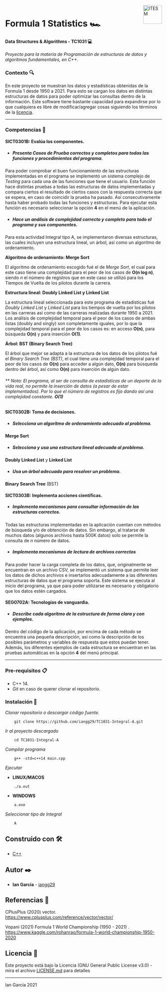<a href="#">
    <img src="https://javier.rodriguez.org.mx/itesm/2014/tecnologico-de-monterrey-black.png" alt="ITESM" title="ITESM" align="right" height="60" />
</a>

# Formula 1 Statistics 🏎

#### Data Structures & Algorithms - TC1031 💻

_Proyecto para la materia de Programación de estructuras de datos y algoritmos fundamentales, en C++._

### Contexto 🔍

En este proyecto se muestran los datos y estadísticas obtenidas de la Formula 1 desde 1950 a 2021. Para esto se cargan
los datos en distintas estructuras de datos para poder optimizar las consultas dentro de la información. Este software
tiene bastante capacidad para expandirse por lo que cualquiera es libre de modificar/agregar cosas siguiendo los
términos de la [licencia](LICENSE.md).

---

### Competencias 📖

#### SICT0301B: Evalúa los componentes.

* ##### Presenta Casos de Prueba correctos y completos para todas las funciones y procedimientos del programa.

Para poder comprobar el buen funcionamiento de las estructuras implementadas en el programa se implementó un sistema
complejo de _Testing_ para cada una de las funciones que tiene el usuario. Esta función hace distintas pruebas a todas
las estructuras de datos implementadas y compara ciertos el resultado de ciertos casos con la respuesta correcta que se
espera, en caso de coincidir la prueba ha pasado. Así consecutivamente hasta haber probado todas las funciones y
estructuras. Para ejecutar esta función es necesario seleccionar la opción **4** en el menú de la aplicación.

* ##### Hace un análisis de complejidad correcto y completo para todo el programa y sus componentes.

Para esta actividad Integral tipo A, se implementaron diversas estructuras, las cuales incluyen una estructura lineal,
un árbol, así como un algoritmo de ordenamiento.

**Algoritmo de ordenamiento: Merge Sort**

El algoritmo de ordenamiento escogido fué el de _Merge Sort_, el cual para este caso tiene una complejidad para el peor
de los casos de **O(n log n)**, siendo _n_ el número de registros que en este caso se utilizó para los Tiempos de Vuelta
de los pilotos durante la carrera.

**Estructura lineal: Doubly Linked List y Linked List**

La estructura lineal seleccionada para este programa de estadísticas fué _Doubly Linked List_ y _Linked List_ para los
tiempos de vuelta por los pilotos en las carreras así como de las carreras realizadas durante 1950 a 2021. Los análisis
de complejidad temporal para el peor de los casos de ambas listas (doubly and singly) son completamente iguales, por lo
que la complejidad temporal para el peor de los casos es: en acceso **O(n)**, para búsqueda **O(n)** y para inserción **O(1)**.

**Árbol: BST (Binary Search Tree)**

El árbol que mejor se adapta a la estructura de los datos de los pilotos fué el _Binary Search Tree (BST)_, el cual
tiene una complejidad temporal para el peor de los casos de **O(n)** para acceder a algún dato, **O(n)** para búsqueda
dentro del árbol, así como **O(n)** para inserción de algún dato.

###### ** Nota: El programa, al ser de consulta de estadísticas de un deporte de la vida real, no permite la inserción de datos (a pesar de estar implementados). Por lo que el número de registros es fijo dando así una complejidad constante. **O(1)**

#### SICT0302B: Toma de decisiones.

* ##### Selecciona un algoritmo de ordenamiento adecuado al problema.

**Merge Sort**

* ##### Selecciona y usa una estructura lineal adecuada al problema.

**Doubly Linked List** y **Linked List**

* ##### Usa un árbol adecuado para resolver un problema.

**Binary Search Tree** (BST)

#### SICT0303B: Implementa acciones científicas.

* ##### Implementa mecanismos para consultar información de las estructuras correctos.

Todas las estructuras implementadas en la aplicación cuentan con métodos de búsqueda y/o de obtención de datos. Sin
embargo, al tratarse de muchos datos (algunos archivos hasta 500K datos) solo se permite la consulta de _n_ número de
datos.

* ##### Implementa mecanismos de lectura de archivos correctos

Para poder hacer la carga completa de los datos, que, originalmente se encuentran en un archivo CSV, se implementó un
sistema que permite leer los datos de dichos archivos e insertarlos adecuadamente a las diferentes estructuras de datos
que el programa soporta. Este sistema se ejecuta al inicio del programa, ya que para poder utilizarse es necesario y
obligatorio que los datos estén cargados.

#### SEG0702A: Tecnologías de vanguardia.

* ##### Describe cada algoritmo de la estructura de forma clara y con ejemplos.

Dentro del código de la aplicación, por encima de cada método se encuentra una pequeña descripción, así como la
descripción de los posibles parámetros y variables de respuesta que estos puedan tener. Además, los diferentes ejemplos
de cada estructura se encuentran en las pruebas automáticas en la opción **4** del menú principal.

---

### Pre-requisitos 📋

* C++ 14.
* _Git_ en caso de querer clonar el repositorio.

### Instalación 🔧

_Clonar repositorio o descargar código fuente._

```shell
    git clone https://github.com/iangg29/TC1031-Integral-A.git
```

_Ir al proyecto descargado_

```shell
    cd TC1031-Integral-A
```

_Compilar programa_

```shell
    g++ -std=c++14 main.cpp
```

_Ejecutar_

- **LINUX/MACOS**

```shell
    ./a.out
```

- **WINDOWS**

```shell
    a.exe
```

_Seleccionar tipo de Integral_

```shell
    A
```

## Construido con 🛠️

* [C++](https://en.wikipedia.org/wiki/C%2B%2B)

## Autor ✒️

* **Ian García** - [iangg29](https://github.com/iangg29)

## Referencias 📃

CPlusPlus (2020) vector. https://www.cplusplus.com/reference/vector/vector/

Vopani (2021) Formula 1 World Championship (1950 - 2021)
. https://www.kaggle.com/rohanrao/formula-1-world-championship-1950-2020

## Licencia 📄

Este proyecto está bajo la Licencia (GNU General Public License v3.0) - mira el archivo [LICENSE.md](LICENSE.md) para
detalles

---
Ian García 2021